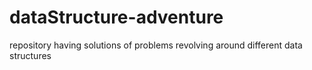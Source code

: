 # dataStructure-adventure
repository having solutions of problems revolving around different data structures
